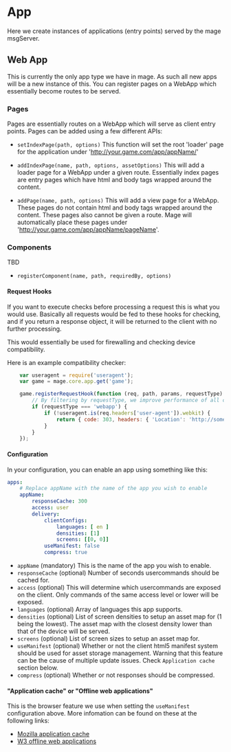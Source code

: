 # App

Here we create instances of applications (entry points) served by the mage msgServer.

## Web App

This is currently the only app type we have in mage. As such all new apps will be a new instance of
this. You can register pages on a WebApp which essentially become routes to be served.

### Pages

Pages are essentially routes on a WebApp which will serve as client entry points. Pages can be added
using a few different APIs:

* `setIndexPage(path, options)` This function will set the root 'loader' page for the application
under 'http://your.game.com/app/appName/'

* `addIndexPage(name, path, options, assetOptions)` This will add a loader page for a WebApp under a
given route. Essentially index pages are entry pages which have html and body tags wrapped around
the content.

* `addPage(name, path, options)` This will add a view page for a WebApp. These pages do not contain
html and body tags wrapped around the content. These pages also cannot be given a route. Mage will
automatically place these pages under 'http://your.game.com/app/appName/pageName'.


### Components

TBD

* `registerComponent(name, path, requiredBy, options)`

#### Request Hooks

If you want to execute checks before processing a request this is what you would use. Basically all
requests would be fed to these hooks for checking, and if you return a response object, it will be
returned to the client with no further processing.

This would essentially be used for firewalling and checking device compatibility.

Here is an example compatibility checker:
```javascript
	var useragent = require('useragent');
	var game = mage.core.app.get('game');

	game.registerRequestHook(function (req, path, params, requestType) {
		// By filtering by requestType, we improve performance of all commands
		if (requestType === 'webapp') {
			if (!useragent.is(req.headers['user-agent']).webkit) {
				return { code: 303, headers: { 'Location': 'http://some.url.com/' }, output: null};
			}
		}
	});
```

#### Configuration

In your configuration, you can enable an app using something like this:

```yaml
apps:
	# Replace appName with the name of the app you wish to enable
    appName:
        responseCache: 300
        access: user
        delivery:
            clientConfigs:
                languages: [ en ]
                densities: [1]
                screens: [[0, 0]]
            useManifest: false
            compress: true
```

* `appName` (mandatory) This is the name of the app you wish to enable.
* `responseCache` (optional) Number of seconds usercommands should be cached for.
* `access` (optional) This will determine which usercommands are exposed on the client. Only
  commands of the same access level or lower will be exposed.
* `languages` (optional) Array of languages this app supports.
* `densities` (optional) List of screen densities to setup an asset map for (1 being the lowest).
  The asset map with the closest density lower than that of the device will be served.
* `screens` (optional) List of screen sizes to setup an asset map for.
* `useManifest` (optional) Whether or not the client html5 manifest system should be used for asset
  storage management. Warning that this feature can be the cause of multiple update issues. Check
  `Application cache` section below.
* `compress` (optional) Whether or not responses should be compressed.


#### "Application cache" or "Offline web applications"

This is the browser feature we use when setting the `useManifest` configuration above. More
infomation can be found on these at the following links:

* [Mozilla application cache](https://developer.mozilla.org/en/docs/HTML/Using_the_application_cache)
* [W3 offline web applications](http://www.w3.org/TR/2011/WD-html5-20110525/offline.html)